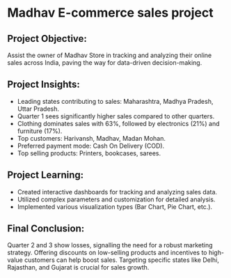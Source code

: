 # Madhav E-commerce sales project
## Project Objective:
Assist the owner of Madhav Store in tracking and analyzing their online sales across India, paving the way for data-driven decision-making.

## Project Insights:
- Leading states contributing to sales: Maharashtra, Madhya Pradesh, Uttar Pradesh.
- Quarter 1 sees significantly higher sales compared to other quarters.
- Clothing dominates sales with 63%, followed by electronics (21%) and furniture (17%).
- Top customers: Harivansh, Madhav, Madan Mohan.
- Preferred payment mode: Cash On Delivery (COD).
- Top selling products: Printers, bookcases, sarees.

## Project Learning:
* Created interactive dashboards for tracking and analyzing sales data.
* Utilized complex parameters and customization for detailed analysis.
* Implemented various visualization types (Bar Chart, Pie Chart, etc.).

 ## Final Conclusion:
Quarter 2 and 3 show losses, signalling the need for a robust marketing strategy.
Offering discounts on low-selling products and incentives to high-value customers can help boost sales.
Targeting specific states like Delhi, Rajasthan, and Gujarat is crucial for sales growth.
